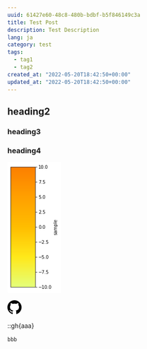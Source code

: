 ```yaml
---
uuid: 61427e60-48c8-480b-bdbf-b5f846149c3a
title: Test Post
description: Test Description
lang: ja
category: test
tags:
  - tag1
  - tag2
created_at: "2022-05-20T18:42:50+00:00"
updated_at: "2022-05-20T18:42:50+00:00"
---
```


## heading2

### heading3

### heading4

![png_local](./colorbar_sample.png "height=1000")

![svg_local](./mark-github.svg)

::gh{aaa}

```aaa
bbb
```
